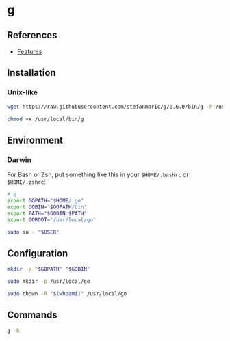 # g

## References

- [Features](https://github.com/stefanmaric/g#features)

## Installation

### Unix-like

```sh
wget https://raw.githubusercontent.com/stefanmaric/g/0.6.0/bin/g -P /usr/local/bin
```

```sh
chmod +x /usr/local/bin/g
```

## Environment

### Darwin

For Bash or Zsh, put something like this in your `$HOME/.bashrc` or `$HOME/.zshrc`:

```sh
# g
export GOPATH="$HOME/.go"
export GOBIN="$GOPATH/bin"
export PATH="$GOBIN:$PATH"
export GOROOT='/usr/local/go'
```

```sh
sudo su - "$USER"
```

## Configuration

```sh
mkdir -p "$GOPATH" "$GOBIN"

sudo mkdir -p /usr/local/go

sudo chown -R "$(whoami)" /usr/local/go
```

## Commands

```sh
g -h
```
